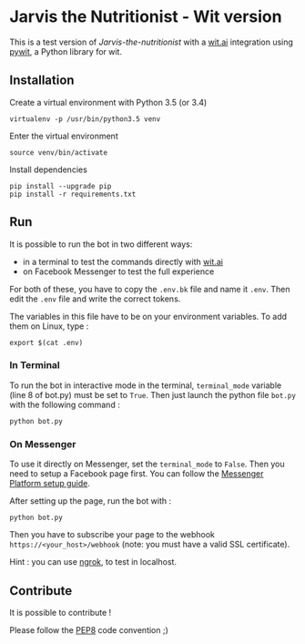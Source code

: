 # Jarvis the Nutritionist - Wit version

This is a test version of *Jarvis-the-nutritionist* with a [wit.ai](https://wit.ai) integration using [pywit](https://github.com/wit-ai/pywit), a Python library for wit.

## Installation

Create a virtual environment with Python 3.5 (or 3.4)

	virtualenv -p /usr/bin/python3.5 venv

Enter the virtual environment

	source venv/bin/activate

Install dependencies

	pip install --upgrade pip
	pip install -r requirements.txt


## Run

It is possible to run the bot in two different ways:

- in a terminal to test the commands directly with [wit.ai](https://wit.ai)
- on Facebook Messenger to test the full experience

For both of these, you have to copy the `.env.bk` file and name it `.env`. Then edit the `.env` file and write the correct tokens.

The variables in this file have to be on your environment variables. To add them on Linux, type :

    export $(cat .env)


### In Terminal

To run the bot in interactive mode in the terminal, `terminal_mode` variable (line 8 of bot.py) must be set to `True`. Then just launch the python file `bot.py` with the following command :

    python bot.py


### On Messenger

To use it directly on Messenger, set the `terminal_mode` to `False`. Then you need to setup a Facebook page first. You can follow the [Messenger Platform setup guide](https://developers.facebook.com/docs/messenger-platform/quickstart).

After setting up the page, run the bot with :

    python bot.py

Then you have to subscribe your page to the webhook `https://<your_host>/webhook` (note: you must have a valid SSL certificate).

Hint : you can use [ngrok](https://ngrok.com), to test in localhost.


## Contribute

It is possible to contribute !

Please follow the [PEP8](https://www.python.org/dev/peps/pep-0008/) code convention ;)